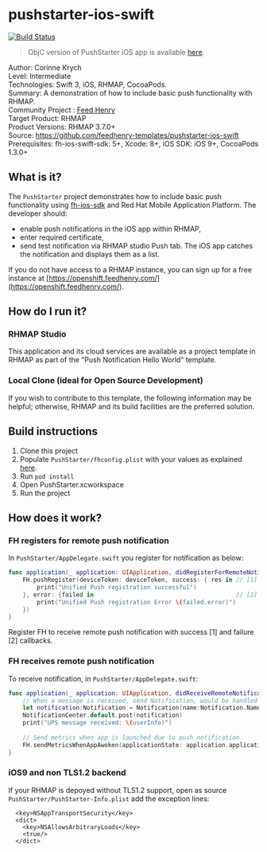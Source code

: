 # pushstarter-ios-swift
[![Build Status](https://travis-ci.org/feedhenry-templates/pushstarter-ios-swift.png)](https://travis-ci.org/feedhenry-templates/pushstarter-ios-swift)

> ObjC version of PushStarter iOS app is available [here](https://github.com/feedhenry-templates/pushstarter-ios-app/).

Author: Corinne Krych   
Level: Intermediate   
Technologies: Swift 3, iOS, RHMAP, CocoaPods.   
Summary: A demonstration of how to include basic push functionality with RHMAP.   
Community Project : [Feed Henry](http://feedhenry.org)   
Target Product: RHMAP  
Product Versions: RHMAP 3.7.0+   
Source: https://github.com/feedhenry-templates/pushstarter-ios-swift   
Prerequisites: fh-ios-swift-sdk: 5+, Xcode: 8+, iOS SDK: iOS 9+, CocoaPods 1.3.0+

## What is it?

The ```PushStarter``` project demonstrates how to include basic push functionality using [fh-ios-sdk](https://github.com/feedhenry/fh-ios-sdk) and Red Hat Mobile Application Platform. The developer should:
- enable push notifications in the iOS app within RHMAP, 
- enter required certificate,
- send test notification via RHMAP studio Push tab.
The iOS app catches the notification and displays them as a list.

If you do not have access to a RHMAP instance, you can sign up for a free instance at [https://openshift.feedhenry.com/](https://openshift.feedhenry.com/).

## How do I run it?  

### RHMAP Studio

This application and its cloud services are available as a project template in RHMAP as part of the "Push Notification Hello World" template.

### Local Clone (ideal for Open Source Development)

If you wish to contribute to this template, the following information may be helpful; otherwise, RHMAP and its build facilities are the preferred solution.

## Build instructions

1. Clone this project
1. Populate ```PushStarter/fhconfig.plist``` with your values as explained [here](http://docs.feedhenry.com/v3/dev_tools/sdks/ios.html#ios-configure).
1. Run ```pod install```
1. Open PushStarter.xcworkspace
1. Run the project
 
## How does it work?

### FH registers for remote push notification

In ```PushStarter/AppDelegate.swift``` you register for notification as below:

```Swift
func application(_ application: UIApplication, didRegisterForRemoteNotificationsWithDeviceToken deviceToken: Data) {
    FH.pushRegister(deviceToken: deviceToken, success: { res in // [1]
        print("Unified Push registration successful")
    }, error: {failed in                                        // [2]
        print("Unified Push registration Error \(failed.error)")
    })
}
```

Register FH to receive remote push notification with success [1] and failure [2] callbacks.

### FH receives remote push notification

To receive notification, in ```PushStarter/AppDelegate.swift```:

```Swift
func application(_ application: UIApplication, didReceiveRemoteNotification userInfo: [AnyHashable: Any]) {
    // When a message is received, send Notification, would be handled by registered ViewController
    let notification:Notification = Notification(name:Notification.Name(rawValue: "message_received"), object:nil, userInfo:userInfo)
    NotificationCenter.default.post(notification)
    print("UPS message received: \(userInfo)")
    
    // Send metrics when app is launched due to push notification
    FH.sendMetricsWhenAppAwoken(applicationState: application.applicationState, userInfo: userInfo)
}
```
### iOS9 and non TLS1.2 backend

If your RHMAP is depoyed without TLS1.2 support, open as source  ```PushStarter/PushStarter-Info.plist``` add the exception lines:

```
  <key>NSAppTransportSecurity</key>
  <dict>
    <key>NSAllowsArbitraryLoads</key>
    <true/>
  </dict>
```
